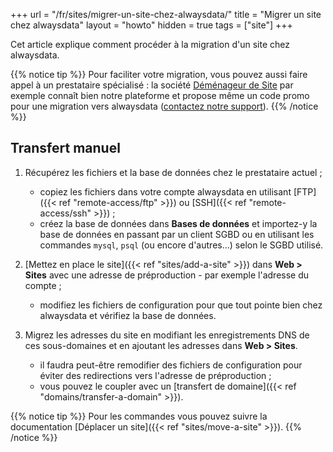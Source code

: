 +++
url = "/fr/sites/migrer-un-site-chez-alwaysdata/"
title = "Migrer un site chez alwaysdata"
layout = "howto"
hidden = true
tags = ["site"]
+++

Cet article explique comment procéder à la migration d'un site chez alwaysdata.

{{% notice tip %}}
Pour faciliter votre migration, vous pouvez aussi faire appel à un prestataire spécialisé : la société [Déménageur de Site](https://www.demenageur-site.com) par exemple connaît bien notre plateforme et propose même un code promo pour une migration vers alwaysdata ([contactez notre support](https://admin.alwaysdata.com/support/add)).
{{% /notice %}}


## Transfert manuel

1. Récupérez les fichiers et la base de données chez le prestataire actuel ;
    - copiez les fichiers dans votre compte alwaysdata en utilisant [FTP]({{< ref "remote-access/ftp" >}}) ou [SSH]({{< ref "remote-access/ssh" >}}) ;
    - créez la base de données dans **Bases de données** et importez-y la base de données en passant par un client SGBD ou en utilisant les commandes `mysql`, `psql` (ou encore d'autres...) selon le SGBD utilisé.

2. [Mettez en place le site]({{< ref "sites/add-a-site" >}}) dans **Web > Sites** avec une adresse de préproduction - par exemple l'adresse du compte ;
    - modifiez les fichiers de configuration pour que tout pointe bien chez alwaysdata et vérifiez la base de données.

3. Migrez les adresses du site en modifiant les enregistrements DNS de ces sous-domaines et en ajoutant les adresses dans **Web > Sites**.
    - il faudra peut-être remodifier des fichiers de configuration pour éviter des redirections vers l'adresse de préproduction ;
    - vous pouvez le coupler avec un [transfert de domaine]({{< ref "domains/transfer-a-domain" >}}).
    
{{% notice tip %}}
Pour les commandes vous pouvez suivre la documentation [Déplacer un site]({{< ref "sites/move-a-site" >}}).
{{% /notice %}}
